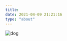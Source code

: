 ```yaml
---
title: 
date: 2021-04-09 21:21:16
type: "about"
---
```


![dog](https://pic2.zhimg.com/80/v2-6e470a0a8439df58ffb70b66e0e9f9da_720w.jpg?source=1940ef5c)

